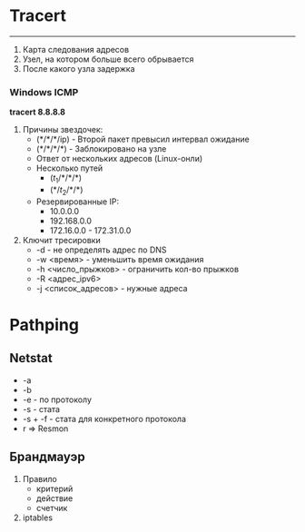 # Tracert
---

1. Карта следования адресов
2. Узел, на котором больше всего обрывается
3. После какого узла задержка

### Windows ICMP
**tracert 8.8.8.8**
1. Причины звездочек:
    - (\*/\*/\*/ip) - Второй пакет превысил интервал ожидание
    - (\*/\*/\*/\*) - Заблокировано на узле
    - Ответ от нескольких адресов (Linux-онли)
    - Несколько путей
        - ($t_1$/\*/\*/\*)
        - (\*/$t_2$/\*/\*)
    - Резервированные IP:
        - 10.0.0.0
        - 192.168.0.0
        - 172.16.0.0 - 172.31.0.0
2. Ключит тресировки
    - -d - не определять адрес по DNS
    - -w <время> - уменьшить время ожидания
    - -h <число_прыжков> - ограничить кол-во прыжков
    - -R <адрес_ipv6>
    - -j <список_адресов> - нужные адреса

# Pathping

## Netstat
- -a
- -b
- -e - по протоколу
- -s - стата
- -s + -f - стата для конкретного протокола
- r => Resmon

## Брандмауэр
1. Правило
    - критерий
    - действие
    - счетчик
2. iptables